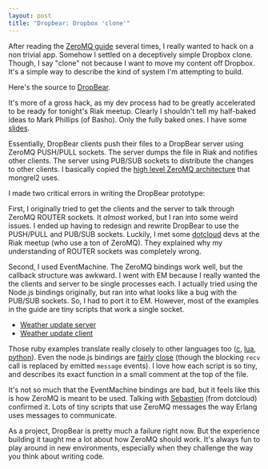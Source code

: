 ```yaml
---
layout: post
title: "Dropbear: Dropbox 'clone'"
---
```


After reading the [ZeroMQ guide](http://zguide.zeromq.org/page:all) several times, I really wanted to hack on
a non trivial app.  Somehow I settled on a deceptively simple Dropbox
clone.  Though, I say "clone" not because I want to move my content off
Dropbox.  It's a simple way to describe the kind of system I'm
attempting to build.

Here's the source to [DropBear](https://gist.github.com/122849a52c5b33c5d890).

It's more of a gross hack, as my dev process had to be greatly
accelerated to be ready for tonight's Riak meetup.  Clearly I shouldn't tell my
half-baked ideas to Mark Phillips (of Basho).  Only the fully baked
ones.  I have some [slides](http://dl.dropbox.com/u/3561619/talks/zeromq-riak-technoweenie.pdf).

Essentially, DropBear clients push their files to a DropBear server
using ZeroMQ PUSH/PULL sockets.  The server dumps the file in Riak and
notifies other clients.  The server using PUB/SUB sockets to distribute
the changes to other clients.  I basically copied the [high level ZeroMQ
architecture](http://mongrel2.org/static/mongrel2-manual.html#x1-670005.3) that
mongrel2 uses.

I made two critical errors in writing the DropBear prototype:

First, I originally tried to get the clients and the server to talk through
ZeroMQ ROUTER sockets.  It _almost_ worked, but I ran into some weird
issues.  I ended up having
to redesign and rewrite DropBear to use the PUSH/PULL and PUB/SUB
sockets.  Luckily, I met some [dotcloud](http://www.dotcloud.com/) devs at the
Riak meetup (who use a ton of ZeroMQ).  They explained why my
understanding of ROUTER sockets was completely wrong.

Second, I used EventMachine.  The ZeroMQ bindings work well, but the callback
structure was awkward.  I went with EM because I really wanted the
the clients and server to be single processes each.  I actually tried
using the Node.js bindings originally, but ran into what looks like a bug
with the PUB/SUB sockets.  So, I had to port it to EM.  However, most of
the examples in the guide are tiny scripts that work a single socket.

* [Weather update server](http://zguide.zeromq.org/rb:wuserver)
* [Weather update client](http://zguide.zeromq.org/rb:wuclient)

Those ruby examples translate really closely to other languages too
([c](http://zguide.zeromq.org/c:wuserver),
[lua](http://zguide.zeromq.org/lua:wuserver), [python](http://zguide.zeromq.org/py:wuserver)).
Even the node.js bindings are [fairly](http://zguide.zeromq.org/js:wuserver) [close](http://zguide.zeromq.org/js:wuclient)
(though the blocking `recv` call is replaced by emitted `message` events).  I
love how each script is so tiny, and describes its exact function in a
small comment at the top of the file.

It's not so much that the EventMachine bindings are bad, but it feels
like this is how ZeroMQ is meant to be used.  Talking with [Sebastien](https://twitter.com/#!/sebp)
(from dotcloud) confirmed it.  Lots of tiny scripts that use ZeroMQ
messages the way Erlang uses messages to communicate.

As a project, DropBear is pretty much a failure right now.  But the experience
building it taught me a lot about how ZeroMQ should work.  It's always
fun to play around in new environments, especially when they challenge
the way you think about writing code.

